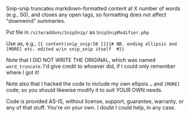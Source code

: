 Snip-snip truncates markdown-formatted content at X number of words (e.g., 50), and closes any open tags, so formatting does not affect "downwind" summaries.

Put file in `/site/addons/SnipSnip/` as `SnipSnipModifier.php`

Use as, e.g., `{{ content|snip_snip:50 }}{{# NB. ending ellipsis and [MORE] etc. edited w/in snip_snip itself  #}}`

Note that I DID NOT WRITE THE ORIGINAL, which was named `word_truncate`. I'd give credit to whoever did, if I could only remember where I got it!

Note also that I hacked the code to include my own ellipsis `…` and `[MORE]` code; so you should likewise modify it to suit YOUR OWN needs.

Code is provided AS-IS, without license, support, guarantee, warranty, or any of that stuff. You're on your own. I doubt I could help, in any case.
